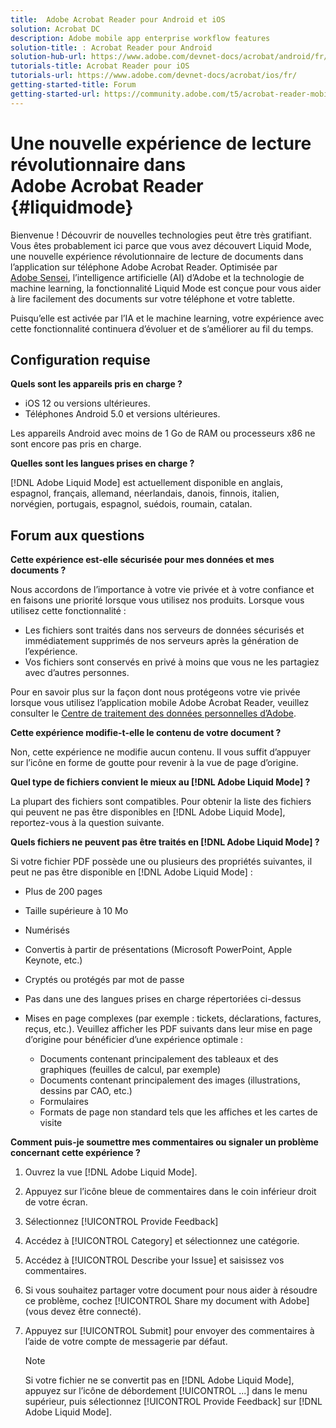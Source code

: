 ```yaml
---
title:  Adobe Acrobat Reader pour Android et iOS
solution: Acrobat DC
description: Adobe mobile app enterprise workflow features
solution-title: : Acrobat Reader pour Android
solution-hub-url: https://www.adobe.com/devnet-docs/acrobat/android/fr/
tutorials-title: Acrobat Reader pour iOS  
tutorials-url: https://www.adobe.com/devnet-docs/acrobat/ios/fr/
getting-started-title: Forum
getting-started-url: https://community.adobe.com/t5/acrobat-reader-mobile/bd-p/acrobat-reader-mobile?page=1&sort=latest_replies&filter=all
---
```


# Une nouvelle expérience de lecture révolutionnaire dans Adobe Acrobat Reader {#liquidmode}

Bienvenue ! Découvrir de nouvelles technologies peut être très gratifiant. Vous êtes probablement ici parce que vous avez découvert Liquid Mode, une nouvelle expérience révolutionnaire de lecture de documents dans l’application sur téléphone Adobe Acrobat Reader. Optimisée par [Adobe Sensei](https://www.adobe.com/sensei.html), l’intelligence artificielle (AI) d’Adobe et la technologie de machine learning, la fonctionnalité Liquid Mode est conçue pour vous aider à lire facilement des documents sur votre téléphone et votre tablette.

Puisqu’elle est activée par l’IA et le machine learning, votre expérience avec cette fonctionnalité continuera d’évoluer et de s’améliorer au fil du temps.

## Configuration requise

**Quels sont les appareils pris en charge ?**

* iOS 12 ou versions ultérieures.
* Téléphones Android 5.0 et versions ultérieures.

Les appareils Android avec moins de 1 Go de RAM ou processeurs x86 ne sont encore pas pris en charge.

**Quelles sont les langues prises en charge ?**

[!DNL Adobe Liquid Mode] est actuellement disponible en anglais, espagnol, français, allemand, néerlandais, danois, finnois, italien, norvégien, portugais, espagnol, suédois, roumain, catalan.

## Forum aux questions

**Cette expérience est-elle sécurisée pour mes données et mes documents ?**

Nous accordons de l’importance à votre vie privée et à votre confiance et en faisons une priorité lorsque vous utilisez nos produits. Lorsque vous utilisez cette fonctionnalité :

* Les fichiers sont traités dans nos serveurs de données sécurisés et immédiatement supprimés de nos serveurs après la génération de l’expérience.
* Vos fichiers sont conservés en privé à moins que vous ne les partagiez avec d’autres personnes.

Pour en savoir plus sur la façon dont nous protégeons votre vie privée lorsque vous utilisez l’application mobile Adobe Acrobat Reader, veuillez consulter le [Centre de traitement des données personnelles d’Adobe](https://www.adobe.com/privacy.html).

**Cette expérience modifie-t-elle le contenu de votre document ?**

Non, cette expérience ne modifie aucun contenu. Il vous suffit d’appuyer sur l’icône en forme de goutte pour revenir à la vue de page d’origine.

**Quel type de fichiers convient le mieux au [!DNL Adobe Liquid Mode] ?**

La plupart des fichiers sont compatibles. Pour obtenir la liste des fichiers qui peuvent ne pas être disponibles en [!DNL Adobe Liquid Mode], reportez-vous à la question suivante.

**Quels fichiers ne peuvent pas être traités en [!DNL Adobe Liquid Mode] ?**

Si votre fichier PDF possède une ou plusieurs des propriétés suivantes, il peut ne pas être disponible en [!DNL Adobe Liquid Mode] :

* Plus de 200 pages
* Taille supérieure à 10 Mo
* Numérisés
* Convertis à partir de présentations (Microsoft PowerPoint, Apple Keynote, etc.)
* Cryptés ou protégés par mot de passe
* Pas dans une des langues prises en charge répertoriées ci-dessus
* Mises en page complexes (par exemple : tickets, déclarations, factures, reçus, etc.). Veuillez afficher les PDF suivants dans leur mise en page d’origine pour bénéficier d’une expérience optimale :

  * Documents contenant principalement des tableaux et des graphiques (feuilles de calcul, par exemple)
  * Documents contenant principalement des images (illustrations, dessins par CAO, etc.)
  * Formulaires
  * Formats de page non standard tels que les affiches et les cartes de visite

**Comment puis-je soumettre mes commentaires ou signaler un problème concernant cette expérience ?**

1. Ouvrez la vue [!DNL Adobe Liquid Mode].
1. Appuyez sur l’icône bleue de commentaires dans le coin inférieur droit de votre écran.
1. Sélectionnez [!UICONTROL Provide Feedback]
1. Accédez à [!UICONTROL Category] et sélectionnez une catégorie.
1. Accédez à [!UICONTROL Describe your Issue] et saisissez vos commentaires.
1. Si vous souhaitez partager votre document pour nous aider à résoudre ce problème, cochez [!UICONTROL Share my document with Adobe] (vous devez être connecté).
1. Appuyez sur [!UICONTROL Submit] pour envoyer des commentaires à l’aide de votre compte de messagerie par défaut.

   >[!NOTE]
   >
   >Si votre fichier ne se convertit pas en [!DNL Adobe Liquid Mode], appuyez sur l’icône de débordement [!UICONTROL ...] dans le menu supérieur, puis sélectionnez [!UICONTROL Provide Feedback] sur [!DNL Adobe Liquid Mode].
